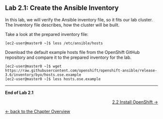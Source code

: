 ## Lab 2.1: Create the Ansible Inventory

In this lab, we will verify the Ansible inventory file, so it fits our lab cluster. The Inventory file describes, how the cluster will be built.

Take a look at the prepared inventory file:
```
[ec2-user@master0 ~]$ less /etc/ansible/hosts
```

Download the default example hosts file from the OpenShift GitHub repository and compare it to the prepared inventory for the lab.
```
[ec2-user@master0 ~]$ wget https://raw.githubusercontent.com/openshift/openshift-ansible/release-3.6/inventory/byo/hosts.ose.example
[ec2-user@master0 ~]$ less hosts.ose.example
```
---

**End of Lab 2.1**

<p width="100px" align="right"><a href="22_installation.md">2.2 Install OpenShift →</a></p>

[← back to the Chapter Overview](20_installation.md)
